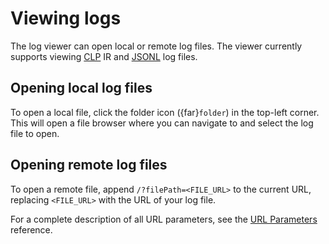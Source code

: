 # Viewing logs

The log viewer can open local or remote log files. The viewer currently supports viewing [CLP] IR
and [JSONL] log files.

## Opening local log files
To open a local file, click the folder icon ({far}`folder`) in the top-left corner. This will open a file
browser where you can navigate to and select the log file to open.

## Opening remote log files
To open a remote file, append `/?filePath=<FILE_URL>` to the current URL, replacing `<FILE_URL>`
with the URL of your log file.

For a complete description of all URL parameters, see the [URL Parameters](reference-url-parameters)
reference.

[CLP]: https://github.com/y-scope/clp
[JSONL]: https://jsonlines.org/
